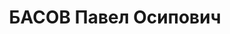 ---
title: БАСОВ Павел Осипович
description: "Род. в 1897, с. Вад, русский. Проживал: г. Горький. Ст. контрольный\
  \ мастер ЦВИРЛ \n  Арестован 20.09.1936. Обв. по ст. 17-58-8, 58-11. Приговор: ВК\
  \ ВС СССР – к 10 г. лиш. св., 5 г. п/п (20.05.37)"
---
